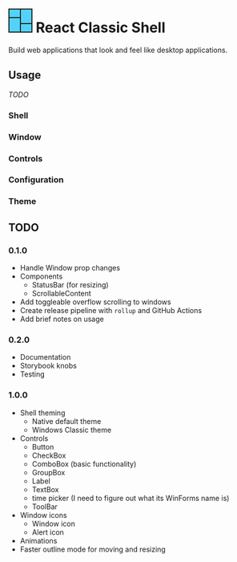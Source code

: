 # ![icon](./icon.png?raw=true "icon") React Classic Shell

Build web applications that look and feel like desktop applications.

## Usage

*TODO*

### Shell

### Window

### Controls

### Configuration

### Theme

## TODO

### 0.1.0

* Handle Window prop changes
* Components
  * StatusBar (for resizing)
  * ScrollableContent
* Add toggleable overflow scrolling to windows
* Create release pipeline with `rollup` and GitHub Actions
* Add brief notes on usage

### 0.2.0

* Documentation
* Storybook knobs
* Testing

### 1.0.0

* Shell theming
  * Native default theme
  * Windows Classic theme
* Controls
  * Button
  * CheckBox
  * ComboBox (basic functionality)
  * GroupBox
  * Label
  * TextBox
  * time picker (I need to figure out what its WinForms name is)
  * ToolBar
* Window icons
  * Window icon
  * Alert icon
* Animations
* Faster outline mode for moving and resizing
